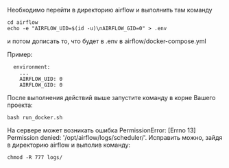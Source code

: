 Необходимо перейти в директорию airflow и выполнить там команду

~~~
cd airflow
echo -e "AIRFLOW_UID=$(id -u)\nAIRFLOW_GID=0" > .env
~~~

и потом дописать то, что будет в .env в airflow/docker-compose.yml

Пример:

~~~
  environment:
    ...
    AIRFLOW_UID: 0
    AIRFLOW_GID: 0
~~~

После выполнения действий выше запустите команду в корне Вашего проекта:

~~~
bash run_docker.sh
~~~

На сервере может возникать ошибка PermissionError: [Errno 13] Permission denied: '/opt/airflow/logs/scheduler/'. 
Исправить можно, зайдя в директорию airflow и выполив команду:

~~~
chmod -R 777 logs/
~~~
